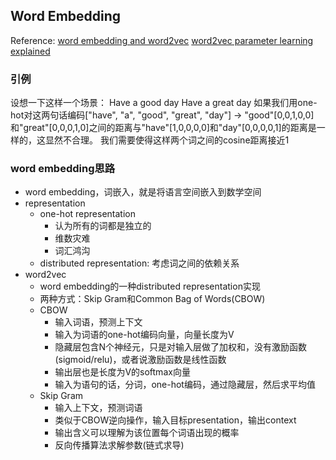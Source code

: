 ## Word Embedding
Reference: [word embedding and word2vec](https://towardsdatascience.com/introduction-to-word-embedding-and-word2vec-652d0c2060fa)
[word2vec parameter learning explained](https://arxiv.org/pdf/1411.2738.pdf)
### 引例
设想一下这样一个场景：
Have a good day
Have a great day
如果我们用one-hot对这两句话编码["have", "a", "good", "great", "day"] -> "good"[0,0,1,0,0]和"great"[0,0,0,1,0]之间的距离与"have"[1,0,0,0,0]和"day"[0,0,0,0,1]的距离是一样的，这显然不合理。
我们需要使得这样两个词之间的cosine距离接近1
### word embedding思路
- word embedding，词嵌入，就是将语言空间嵌入到数学空间
- representation
	- one-hot representation
		- 认为所有的词都是独立的
		- 维数灾难
		- 词汇鸿沟
	- distributed representation: 考虑词之间的依赖关系
- word2vec
	- word embedding的一种distributed representation实现
	- 两种方式：Skip Gram和Common Bag of Words(CBOW)
	- CBOW
		- 输入词语，预测上下文
		- 输入为词语的one-hot编码向量，向量长度为V
		- 隐藏层包含N个神经元，只是对输入层做了加权和，没有激励函数(sigmoid/relu)，或者说激励函数是线性函数
		- 输出层也是长度为V的softmax向量
		- 输入为语句的话，分词，one-hot编码，通过隐藏层，然后求平均值
	- Skip Gram
		- 输入上下文，预测词语
		- 类似于CBOW逆向操作，输入目标presentation，输出context
		- 输出含义可以理解为该位置每个词语出现的概率
		- 反向传播算法求解参数(链式求导)
<!--stackedit_data:
eyJoaXN0b3J5IjpbMTE1MTAyODYzMSwtMTUzNzAzMjAwM119
-->
